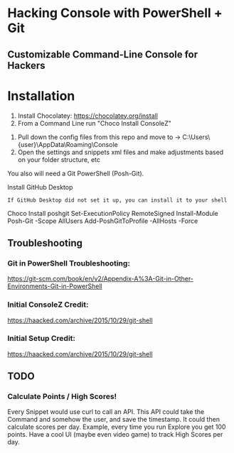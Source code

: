 # Hacking Console with PowerShell + Git
## Customizable Command-Line Console for Hackers

# Installation
1. Install Chocolatey: https://chocolatey.org/install
2. From a Command Line run "Choco Install ConsoleZ"
<ol>
  <li>Pull down the config files from this repo and move to -> C:\Users\{user}\AppData\Roaming\Console</li>
  <li>Open the settings and snippets xml files and make adjustments based on your folder structure, etc</li>
</ol>
You also will need a Git PowerShell (Posh-Git).<br />

Install GitHub Desktop
  
    If GitHub Desktop did not set it up, you can install it to your shell  
Choco Install poshgit
Set-ExecutionPolicy RemoteSigned
Install-Module Posh-Git -Scope AllUsers
Add-PoshGitToProfile -AllHosts -Force
    

## Troubleshooting
### Git in PowerShell Troubleshooting:
https://git-scm.com/book/en/v2/Appendix-A%3A-Git-in-Other-Environments-Git-in-PowerShell

### Initial ConsoleZ Credit:
https://haacked.com/archive/2015/10/29/git-shell

### Initial Setup Credit:
https://haacked.com/archive/2015/10/29/git-shell

## TODO
### Calculate Points / High Scores!
<div>
  Every Snippet would use curl to call an API.
  This API could take the Command and somehow the user, and save the timestamp.
  It could then calculate scores per day.
  Example, every time you run Explore you get 100 points.
  Have a cool UI (maybe even video game) to track High Scores per day.
</div>

